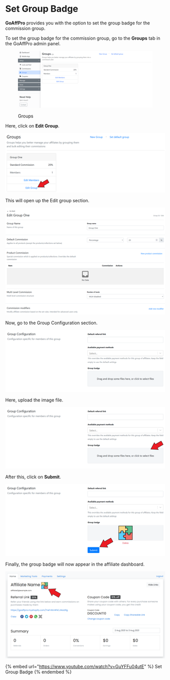 # Set Group Badge

**GoAffPro** provides you with the option to set the group badge for the commission group.

To set the group badge for the commission group, go to the **Groups** tab in the GoAffPro admin panel.

<figure><img src="../../.gitbook/assets/image (181).png" alt=""><figcaption><p>Groups</p></figcaption></figure>

Here, click on **Edit Group**.

![Click on Edit Group](<../../.gitbook/assets/Screenshot 2021-06-07 142039.png>)

This will open up the Edit group section.

![Edit Group](<../../.gitbook/assets/image (1692).png>)

Now, go to the Group Configuration section.

![Group Configuration](<../../.gitbook/assets/image (2203).png>)

Here, upload the image file.&#x20;

![Upload the image file](<../../.gitbook/assets/Screenshot 2021-08-03 165903.png>)

After this, click on **Submit**.

![](<../../.gitbook/assets/Screenshot 2021-08-03 170141.png>)

Finally, the group badge will now appear in the affiliate dashboard.

![](<../../.gitbook/assets/Screenshot 2021-08-03 170907.png>)

{% embed url="https://www.youtube.com/watch?v=GuYFFu04utE" %}
Set Group Badge
{% endembed %}
